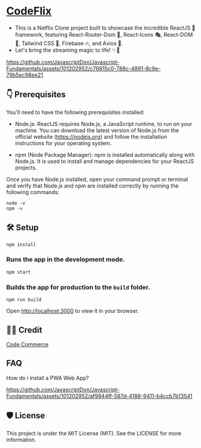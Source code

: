 # [CodeFlix](https://codeflix23.netlify.app/)

- This is a Netflix Clone project built to showcase the incredible ReactJS 🌟 framework, featuring React-Router-Dom 🚦, React-Icons 🎭, React-DOM 🏰, Tailwind CSS 💅, Firebase 🔥, and Axios 📡. 
- Let's bring the streaming magic to life! ✨🎥


https://github.com/JavascriptDon/Javascript-Fundamentals/assets/101202952/c76815c0-788c-4891-8c9e-79b5ec98ee21


## 👇 Prerequisites

You'll need to have the following prerequisites installed:

- Node.js: ReactJS requires Node.js, a JavaScript runtime, to run on your machine. 
You can download the latest version of Node.js from the official website (https://nodejs.org) and follow the installation instructions for your operating system.

- npm (Node Package Manager): npm is installed automatically along with Node.js. It is used to install and manage dependencies for your ReactJS projects.

Once you have Node.js installed, open your command prompt or terminal and verify that Node.js and npm are installed correctly by running the following commands:

```
node -v
npm -v
```


## 🛠️ Setup

```
npm install
```

### Runs the app in the development mode.
```
npm start
```

### Builds the app for production to the `build` folder.
```
npm run build
```
Open [http://localhost:3000](http://localhost:3000) to view it in your browser.

## 👨‍💻 Credit

[Code Commerce](https://www.youtube.com/watch?v=ATz8wg6sg30)

## FAQ

How do i install a PWA Web App?


https://github.com/JavascriptDon/Javascript-Fundamentals/assets/101202952/af9944ff-587d-4188-9411-b4ccb7b13541


## 🛡️ License
 
This project is under the MIT License (MIT). See the LICENSE for more information.





